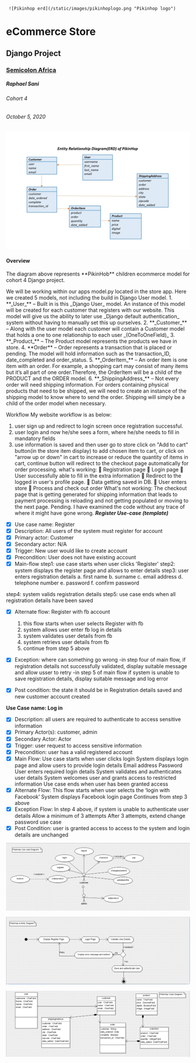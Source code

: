      ![Pikinhop erd](/static/images/pikinhoplogo.png "Pikinhop logo")
# eCommerce Store
## Django Project
### [Semicolon Africa](https://www.semicolon.africa/)
##### <em>Raphael Sani</em>
###### Cohort 4
###### October 5, 2020

![Pikinhop erd](/static/images/pikinhoperddiagram.jpg "Pikinhop erd diagram")

#### Overview
<p>The diagram above represents **PikinHob** children ecommerce model for cohort 4 Django project.</p> 
We will be working within our apps model.py located in the store app.
Here we created 5 models, not including the build in Django User model.
1.	**_User_** – Built in is this _Django User_ model. An instance of this model will be created for each customer that registers with our website. This model will give us the ability to later use _Django default authentication_ system without having to manually set this up ourselves.
2.	**_Customer_** – Along with the user model each customer will contain a Customer model that holds a one to one relationship to each user _(OneToOneField)_
3.	**_Product_** – The Product model represents the products we have in store.
4.	**Order** – Order represents a transaction that is placed or pending. The model will hold information such as the transaction_ID, date_completed and order_status.
5.	**_OrderItem_** – An order item is one item with an order. For example, a shopping cart may consist of many items but it’s all part of one order.Therefore, the OrderItem will be a child of the PRODUCT and the ORDER model.
6.	**_ShippingAddress_** – Not every order will need shipping information. For orders containing physical products that need to be shipped, we will need to create an instance of the shipping model to know where to send the order. Shipping will simply be a child of the order model when necessary.


Workflow
My website workflow is as below:
1) user sign up and redirect to login screen once registration successful.
2) user login and now he/she sees a form, where he/she needs to fill in mandatory fields
3) use information is saved and then user go to store click on "Add to cart" button(in the store item display) to add chosen item to cart, or click on "arrow up or down" in cart  to increase or reduce the quantity of items in cart, continue button will redirect to the checkout page automatically for order processing.
what's working:
	Registration page
	Login page
	User successfully able to fill in the extra information
	Redirect to the logged in user's profile page.
	Data getting saved in DB.
	User enters store
	Process and check out order
What's not working:
The checkout page that is getting generated for shipping information that leads to payment processing is reloading and not getting populated or moving to the next page.
Pending.
I have examined the code without any trace of where it might have gone wrong.
**_Register Use-case (template)_**
* [x] Use case name: Register
* [x] Description: All users of the system must register for account
* [x] Primary actor: Customer
* [x] Secondary actor: N/A
* [x] Trigger: New user would like to create account
* [x] Precondition: User does not have existing account
* [x] Main-flow
  step1: use case starts when user clicks 'Register'
  step2: system displays the register page and allows to enter details
  step3: user enters registration details
    a. first name
    b. surname
    c. email address
    d. telephone number
    e. password
    f. confirm password

 step4: system valids registration details
 step5:  use case ends when all registration details have been saved
 * [x] Alternate flow: Register with fb account
    1. this flow starts when user selects Register with fb
    2. system allows user enter fb log in details
    3. system validates user details from fb
    4. system retrievs user details from fb
    5. continue from step 5 above

 * [x] Exception: where can something go wrong
    -in step four of main flow, if registration details not successfully validated, display suitable message and allow usser to retry
    -in step 5 of main flow if system is unable to save registration details, display suitable message and log error
 * [x] Post condition: the state it should be in
    Registration details saved and new customer account created


**Use Case name: Log in**
* [x] Description: all users are required to authenticate to access sensitive information
* [x] Primary Actor(s): customer, admin
* [x] Secondary Actor: Actor
* [x] Trigger: user request to access sensitive information
* [x] Precondition: user has a valid registered account
* [x] Main Flow: 
    Use case starts when user clicks login
    System displays login page and allow users to provide login details
    Email address
    Password
    User enters required login details
    System validates and authenticates user details
    System welcomes user and grants access to restricted information
    Use case ends when user has been granted access
* [x] Alternate Flow:
    This flow starts when user selects the ‘login with Facebook’
    System displays Facebook login page
    Continues from step 3 above
* [x] Exception Flow:
    In step 4 above, if system is unable to authenticate user details
    Allow a minimum of 3 attempts
    After 3 attempts, extend change password use case
* [x] Post Condition: user is granted access to access to the system and login details are unchanged

![Pkinhop use case](/static/images/pikinhopusecasediagram.png "Pikinhop erd diagram")

![Pkinhop erd](/static/images/pikinhopactivitydiagram.png "Pikinhop erd diagram")

![Pkinhop erd](/static/images/pikinhopclassdiagram.png "Pikinhop erd diagram")
